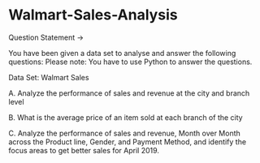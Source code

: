 # Walmart-Sales-Analysis

Question Statement ->

You have been given a data set to analyse and answer the following questions: Please
note: You have to use Python to answer the questions.

Data Set: Walmart Sales

A. Analyze the performance of sales and revenue at the city and branch level

B. What is the average price of an item sold at each branch of the city 

C. Analyze the performance of sales and revenue, Month over Month across the Product
line, Gender, and Payment Method, and identify the focus areas to get better sales for
April 2019.
